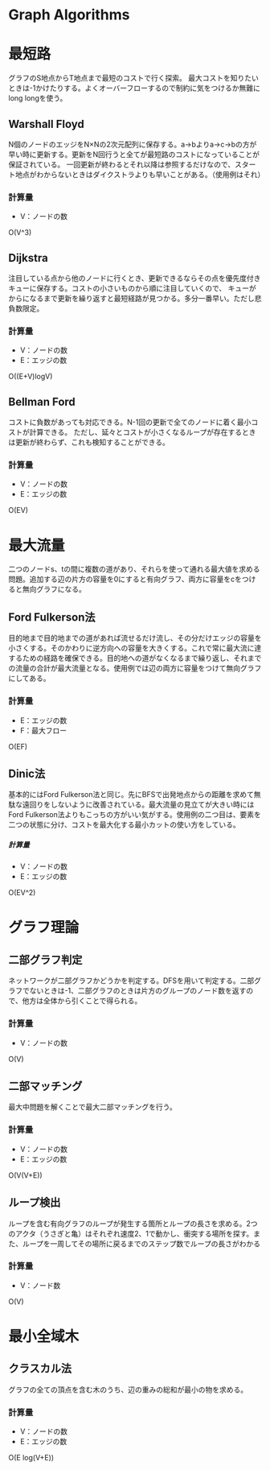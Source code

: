 # Graph Algorithms

# 最短路

グラフのS地点からT地点まで最短のコストで行く探索。
最大コストを知りたいときは-1かけたりする。よくオーバーフローするので制約に気をつけるか無難にlong longを使う。

## Warshall Floyd
N個のノードのエッジをN×Nの2次元配列に保存する。a→bよりa→c→bの方が早い時に更新する。更新をN回行うと全てが最短路のコストになっていることが保証されている。
一回更新が終わるとそれ以降は参照するだけなので、スタート地点がわからないときはダイクストラよりも早いことがある。（使用例はそれ）

### 計算量
- V：ノードの数

O(V^3)

## Dijkstra
注目している点から他のノードに行くとき、更新できるならその点を優先度付きキューに保存する。コストの小さいものから順に注目していくので、
キューがからになるまで更新を繰り返すと最短経路が見つかる。多分一番早い。ただし悲負数限定。

### 計算量
- V：ノードの数
- E：エッジの数

O((E+V)logV)

## Bellman Ford
コストに負数があっても対応できる。N-1回の更新で全てのノードに着く最小コストが計算できる。
ただし、延々とコストが小さくなるループが存在するときは更新が終わらず、これも検知することができる。

### 計算量
- V：ノードの数
- E：エッジの数

O(EV)

# 最大流量
二つのノードs、tの間に複数の道があり、それらを使って通れる最大値を求める問題。追加する辺の片方の容量を0にすると有向グラフ、両方に容量をcをつけると無向グラフになる。

## Ford Fulkerson法
目的地まで目的地までの道があれば流せるだけ流し、その分だけエッジの容量を小さくする。そのかわりに逆方向への容量を大きくする。これで常に最大流に達するための経路を確保できる。目的地への道がなくなるまで繰り返し、それまでの流量の合計が最大流量となる。使用例では辺の両方に容量をつけて無向グラフにしてある。

### 計算量
- E：エッジの数
- F：最大フロー

O(EF)

## Dinic法
基本的にはFord Fulkerson法と同じ。先にBFSで出発地点からの距離を求めて無駄な遠回りをしないように改善されている。最大流量の見立てが大きい時にはFord Fulkerson法よりもこっちの方がいい気がする。使用例の二つ目は、要素を二つの状態に分け、コストを最大化する最小カットの使い方をしている。

##### 計算量
- V：ノードの数
- E：エッジの数

O(EV^2)

# グラフ理論

## 二部グラフ判定
ネットワークが二部グラフかどうかを判定する。DFSを用いて判定する。二部グラフでないときは-1、二部グラフのときは片方のグループのノード数を返すので、他方は全体から引くことで得られる。

### 計算量
- V：ノードの数

O(V)

## 二部マッチング
最大中問題を解くことで最大二部マッチングを行う。

### 計算量
- V：ノードの数
- E：エッジの数

O(V(V+E))

## ループ検出
ループを含む有向グラフのループが発生する箇所とループの長さを求める。2つのアクタ（うさぎと亀）はそれぞれ速度2、1で動かし、衝突する場所を探す。また、ループを一周してその場所に戻るまでのステップ数でループの長さがわかる

### 計算量
- V：ノード数

O(V)

# 最小全域木

## クラスカル法
グラフの全ての頂点を含む木のうち、辺の重みの総和が最小の物を求める。

### 計算量
- V：ノードの数
- E：エッジの数

O(E log(V+E))
